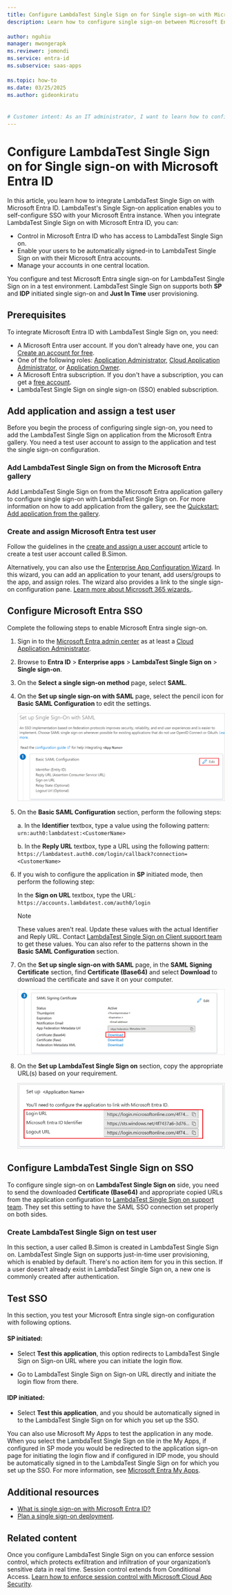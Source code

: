 ```yaml
---
title: Configure LambdaTest Single Sign on for Single sign-on with Microsoft Entra ID
description: Learn how to configure single sign-on between Microsoft Entra ID and LambdaTest Single Sign on.

author: nguhiu
manager: mwongerapk
ms.reviewer: jomondi
ms.service: entra-id
ms.subservice: saas-apps

ms.topic: how-to
ms.date: 03/25/2025
ms.author: gideonkiratu


# Customer intent: As an IT administrator, I want to learn how to configure single sign-on between Microsoft Entra ID and LambdaTest Single Sign on so that I can control who has access to LambdaTest Single Sign on, enable automatic sign-in with Microsoft Entra accounts, and manage my accounts in one central location.
---
```


# Configure LambdaTest Single Sign on for Single sign-on with Microsoft Entra ID

In this article, you learn how to integrate LambdaTest Single Sign on with Microsoft Entra ID. LambdaTest's Single Sign-on application enables you to self-configure SSO with your Microsoft Entra instance. When you integrate LambdaTest Single Sign on with Microsoft Entra ID, you can:

* Control in Microsoft Entra ID who has access to LambdaTest Single Sign on.
* Enable your users to be automatically signed-in to LambdaTest Single Sign on with their Microsoft Entra accounts.
* Manage your accounts in one central location.

You configure and test Microsoft Entra single sign-on for LambdaTest Single Sign on in a test environment. LambdaTest Single Sign on supports both **SP** and **IDP** initiated single sign-on and **Just In Time** user provisioning.

## Prerequisites

To integrate Microsoft Entra ID with LambdaTest Single Sign on, you need:

* A Microsoft Entra user account. If you don't already have one, you can [Create an account for free](https://azure.microsoft.com/free/?WT.mc_id=A261C142F).
* One of the following roles: [Application Administrator](/entra/identity/role-based-access-control/permissions-reference#application-administrator), [Cloud Application Administrator](/entra/identity/role-based-access-control/permissions-reference#cloud-application-administrator), or [Application Owner](/entra/fundamentals/users-default-permissions#owned-enterprise-applications).
* A Microsoft Entra subscription. If you don't have a subscription, you can get a [free account](https://azure.microsoft.com/free/).
* LambdaTest Single Sign on single sign-on (SSO) enabled subscription.

## Add application and assign a test user

Before you begin the process of configuring single sign-on, you need to add the LambdaTest Single Sign on application from the Microsoft Entra gallery. You need a test user account to assign to the application and test the single sign-on configuration.

<a name='add-lambdatest-single-sign-on-from-the-azure-ad-gallery'></a>

### Add LambdaTest Single Sign on from the Microsoft Entra gallery

Add LambdaTest Single Sign on from the Microsoft Entra application gallery to configure single sign-on with LambdaTest Single Sign on. For more information on how to add application from the gallery, see the [Quickstart: Add application from the gallery](~/identity/enterprise-apps/add-application-portal.md).

<a name='create-and-assign-azure-ad-test-user'></a>

### Create and assign Microsoft Entra test user

Follow the guidelines in the [create and assign a user account](~/identity/enterprise-apps/add-application-portal-assign-users.md) article to create a test user account called B.Simon.

Alternatively, you can also use the [Enterprise App Configuration Wizard](https://portal.office.com/AdminPortal/home?Q=Docs#/azureadappintegration). In this wizard, you can add an application to your tenant, add users/groups to the app, and assign roles. The wizard also provides a link to the single sign-on configuration pane. [Learn more about Microsoft 365 wizards.](/microsoft-365/admin/misc/azure-ad-setup-guides). 

<a name='configure-azure-ad-sso'></a>

## Configure Microsoft Entra SSO

Complete the following steps to enable Microsoft Entra single sign-on.

1. Sign in to the [Microsoft Entra admin center](https://entra.microsoft.com) as at least a [Cloud Application Administrator](~/identity/role-based-access-control/permissions-reference.md#cloud-application-administrator).
1. Browse to **Entra ID** > **Enterprise apps** > **LambdaTest Single Sign on** > **Single sign-on**.
1. On the **Select a single sign-on method** page, select **SAML**.
1. On the **Set up single sign-on with SAML** page, select the pencil icon for **Basic SAML Configuration** to edit the settings.

   ![Screenshot shows how to edit Basic SAML Configuration.](common/edit-urls.png "Basic Configuration")

1. On the **Basic SAML Configuration** section, perform the following steps:

    a. In the **Identifier** textbox, type a value using the following pattern:
    `urn:auth0:lambdatest:<CustomerName>`

    b. In the **Reply URL** textbox, type a URL using the following pattern:
    `https://lambdatest.auth0.com/login/callback?connection=<CustomerName>`

1. If you wish to configure the application in **SP** initiated mode, then perform the following step:

    In the **Sign on URL** textbox, type the URL:
    `https://accounts.lambdatest.com/auth0/login`

    > [!NOTE]
    > These values aren't real. Update these values with the actual Identifier and Reply URL. Contact [LambdaTest Single Sign on Client support team](mailto:support@lambdatest.com) to get these values. You can also refer to the patterns shown in the **Basic SAML Configuration** section.

1. On the **Set up single sign-on with SAML** page, in the **SAML Signing Certificate** section, find **Certificate (Base64)** and select **Download** to download the certificate and save it on your computer.

    ![Screenshot shows the Certificate download link.](common/certificatebase64.png "Certificate")

1. On the **Set up LambdaTest Single Sign on** section, copy the appropriate URL(s) based on your requirement.

	![Screenshot shows to copy configuration appropriate URL.](common/copy-configuration-urls.png "Metadata")

## Configure LambdaTest Single Sign on SSO

To configure single sign-on on **LambdaTest Single Sign on** side, you need to send the downloaded **Certificate (Base64)** and appropriate copied URLs from the application configuration to [LambdaTest Single Sign on support team](mailto:support@lambdatest.com). They set this setting to have the SAML SSO connection set properly on both sides.

### Create LambdaTest Single Sign on test user

In this section, a user called B.Simon is created in LambdaTest Single Sign on. LambdaTest Single Sign on supports just-in-time user provisioning, which is enabled by default. There's no action item for you in this section. If a user doesn't already exist in LambdaTest Single Sign on, a new one is commonly created after authentication.

## Test SSO 

In this section, you test your Microsoft Entra single sign-on configuration with following options. 

#### SP initiated:

* Select **Test this application**, this option redirects to LambdaTest Single Sign on Sign-on URL where you can initiate the login flow.  

* Go to LambdaTest Single Sign on Sign-on URL directly and initiate the login flow from there.

#### IDP initiated:

* Select **Test this application**, and you should be automatically signed in to the LambdaTest Single Sign on for which you set up the SSO. 

You can also use Microsoft My Apps to test the application in any mode. When you select the LambdaTest Single Sign on tile in the My Apps, if configured in SP mode you would be redirected to the application sign-on page for initiating the login flow and if configured in IDP mode, you should be automatically signed in to the LambdaTest Single Sign on for which you set up the SSO. For more information, see [Microsoft Entra My Apps](/azure/active-directory/manage-apps/end-user-experiences#azure-ad-my-apps).

## Additional resources

* [What is single sign-on with Microsoft Entra ID?](~/identity/enterprise-apps/what-is-single-sign-on.md)
* [Plan a single sign-on deployment](~/identity/enterprise-apps/plan-sso-deployment.md).

## Related content

Once you configure LambdaTest Single Sign on you can enforce session control, which protects exfiltration and infiltration of your organization’s sensitive data in real time. Session control extends from Conditional Access. [Learn how to enforce session control with Microsoft Cloud App Security](/cloud-app-security/proxy-deployment-aad).
